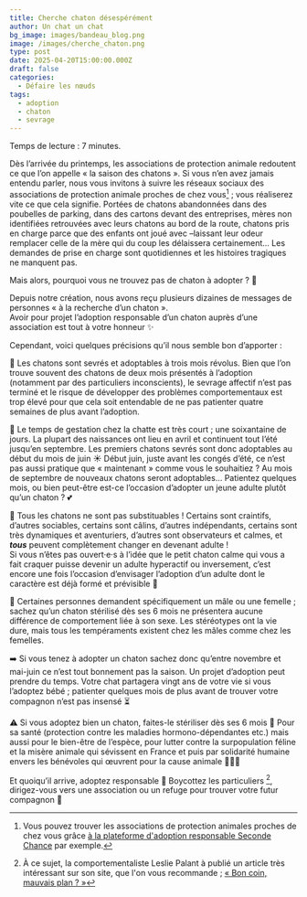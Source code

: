 ```yaml
---
title: Cherche chaton désespérément
author: Un chat un chat
bg_image: images/bandeau_blog.png
image: /images/cherche_chaton.png
type: post
date: 2025-04-20T15:00:00.000Z
draft: false
categories:
  - Défaire les nœuds
tags:
  - adoption
  - chaton
  - sevrage
---
```

Temps de lecture : 7 minutes.

Dès l’arrivée du printemps, les associations de protection animale redoutent ce que l’on appelle « la saison des chatons ». Si vous n’en avez jamais entendu parler, nous vous invitons à suivre les réseaux sociaux des associations de protection animale proches de chez vous[^1] ; vous réaliserez vite ce que cela signifie. Portées de chatons abandonnées dans des poubelles de parking, dans des cartons devant des entreprises, mères non identifiées retrouvées avec leurs chatons au bord de la route, chatons pris en charge parce que des enfants ont joué avec –laissant leur odeur remplacer celle de la mère qui du coup les délaissera certainement… Les demandes de prise en charge sont quotidiennes et les histoires tragiques ne manquent pas.

Mais alors, pourquoi vous ne trouvez pas de chaton à adopter ? 🤔

Depuis notre création, nous avons reçu plusieurs dizaines de messages de personnes « à la recherche d’un chaton ». \
Avoir pour projet l’adoption responsable d’un chaton auprès d’une association est tout à votre honneur ✨

Cependant, voici quelques précisions qu’il nous semble bon d’apporter :

🔹 Les chatons sont sevrés et adoptables à trois mois révolus. Bien que l’on trouve souvent des chatons de
deux mois présentés à l’adoption (notamment par des particuliers inconscients), le sevrage affectif n’est pas terminé et le risque de développer des problèmes comportementaux est trop élevé pour que cela soit entendable de ne pas patienter quatre semaines de plus avant l’adoption.

🔹 Le temps de gestation chez la chatte est très court ; une soixantaine de jours. La plupart des naissances ont lieu en avril et continuent tout l’été jusqu’en septembre.
Les premiers chatons sevrés sont donc adoptables au début du mois de juin ☀️
Début juin, juste avant les congés d’été, ce n’est pas aussi pratique que « maintenant » comme vous le souhaitiez ? Au mois de septembre de nouveaux chatons seront adoptables… Patientez quelques mois, ou bien peut-être est-ce l’occasion d’adopter un jeune adulte plutôt qu’un chaton ? 💕

🔹 Tous les chatons ne sont pas substituables ! Certains sont craintifs, d’autres sociables, certains
sont câlins, d’autres indépendants, certains sont très dynamiques et aventuriers, d’autres sont observateurs et calmes, et ***tous*** peuvent complètement changer en devenant adulte ! \
Si vous n’êtes pas ouvert·e·s à l’idée que le petit chaton calme qui vous a fait craquer puisse devenir un adulte hyperactif ou inversement, c’est encore une fois l’occasion d’envisager l’adoption d’un adulte dont le caractère est déjà formé et prévisible 💚

🔹 Certaines personnes demandent spécifiquement un mâle ou une femelle ; sachez qu’un chaton
stérilisé dès ses 6 mois ne présentera aucune différence de comportement liée à son sexe. Les stéréotypes ont la vie dure, mais tous les tempéraments existent chez les mâles comme chez les femelles. 

➡️ Si vous tenez à adopter un chaton sachez donc qu’entre novembre et mai-juin ce n’est tout bonnement pas la saison. Un projet d’adoption peut prendre du temps. Votre chat partagera vingt ans de votre vie si vous
l’adoptez bébé ; patienter quelques mois de plus avant de trouver votre compagnon n’est pas insensé ⏳ 

⚠️ Si vous adoptez bien un chaton, faites-le stériliser dès ses 6 mois 📅 Pour sa santé (protection contre les maladies hormono-dépendantes etc.) mais aussi pour le bien-être de l’espèce, pour lutter contre la surpopulation féline et la misère animale qui sévissent en France et puis par solidarité humaine envers les bénévoles qui œuvrent pour la cause animale 🫸💚🫷

Et quoiqu’il arrive, adoptez responsable 🙏 Boycottez les particuliers [^2], dirigez-vous vers une association ou un refuge pour trouver votre futur compagnon 🐾

[^1]: Vous pouvez trouver les associations de protection animales proches de chez vous grâce <a href="https://www.secondechance.org/refuge/recherche" target="_blank">
à la plateforme d'adoption responsable Seconde Chance</a> par exemple.

[^2]: À ce sujet, la comportementaliste Leslie Palant à publié un article très intéressant sur son site, que l'on vous recommande ; <a href="https://www.lesliepalant.com/post/bon-coin-mauvais-plan" target="_blank">
« Bon coin, mauvais plan ? »</a>
